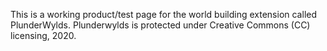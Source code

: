 This is a working product/test page for the world building extension called PlunderWylds. Plunderwylds is protected under Creative Commons (CC) licensing, 2020.
